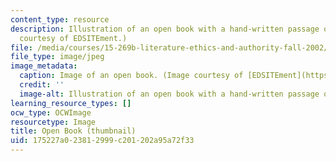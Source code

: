 ```yaml
---
content_type: resource
description: Illustration of an open book with a hand-written passage overlaid. (Image
  courtesy of EDSITEment.)
file: /media/courses/15-269b-literature-ethics-and-authority-fall-2002/175227a023812999c201202a95a72f33_15-269bf02-th.jpg
file_type: image/jpeg
image_metadata:
  caption: Image of an open book. (Image courtesy of [EDSITEment](https://edsitement.neh.gov/).)
  credit: ''
  image-alt: Illustration of an open book with a hand-written passage overlaid.
learning_resource_types: []
ocw_type: OCWImage
resourcetype: Image
title: Open Book (thumbnail)
uid: 175227a0-2381-2999-c201-202a95a72f33
---
```

